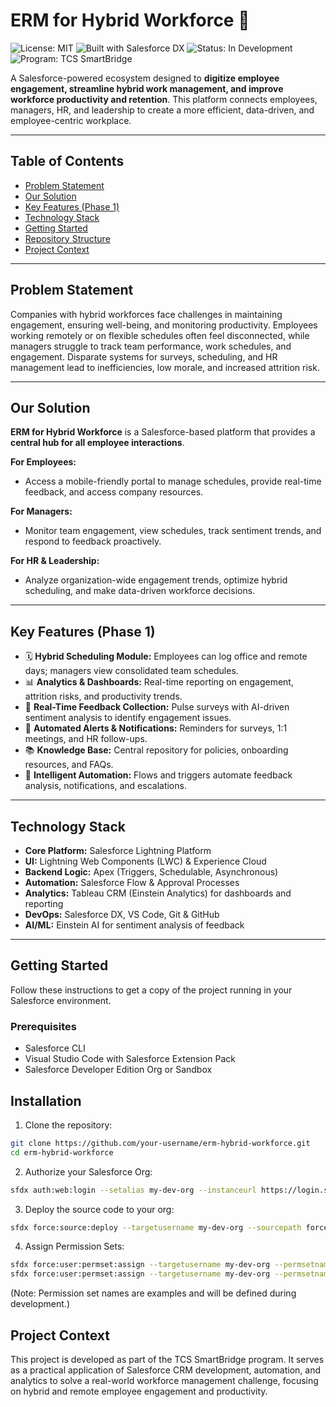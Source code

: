 # ERM for Hybrid Workforce 💼

![License: MIT](https://img.shields.io/badge/License-MIT-blue)
![Built with Salesforce DX](https://img.shields.io/badge/Built%20with-Salesforce%20DX-orange)
![Status: In Development](https://img.shields.io/badge/Status-In%20Development-brightgreen)
![Program: TCS SmartBridge](https://img.shields.io/badge/Program-TCS%20SmartBridge-purple)

A Salesforce-powered ecosystem designed to **digitize employee engagement, streamline hybrid work management, and improve workforce productivity and retention**. This platform connects employees, managers, HR, and leadership to create a more efficient, data-driven, and employee-centric workplace.

---

## Table of Contents
- [Problem Statement](#problem-statement)
- [Our Solution](#our-solution)
- [Key Features (Phase 1)](#key-features-phase-1)
- [Technology Stack](#technology-stack)
- [Getting Started](#getting-started)
- [Repository Structure](#repository-structure)
- [Project Context](#project-context)

---

## Problem Statement
Companies with hybrid workforces face challenges in maintaining engagement, ensuring well-being, and monitoring productivity. Employees working remotely or on flexible schedules often feel disconnected, while managers struggle to track team performance, work schedules, and engagement. Disparate systems for surveys, scheduling, and HR management lead to inefficiencies, low morale, and increased attrition risk.

---

## Our Solution
**ERM for Hybrid Workforce** is a Salesforce-based platform that provides a **central hub for all employee interactions**.

**For Employees:**  
- Access a mobile-friendly portal to manage schedules, provide real-time feedback, and access company resources.

**For Managers:**  
- Monitor team engagement, view schedules, track sentiment trends, and respond to feedback proactively.

**For HR & Leadership:**  
- Analyze organization-wide engagement trends, optimize hybrid scheduling, and make data-driven workforce decisions.

---

## Key Features (Phase 1)
- 🗓 **Hybrid Scheduling Module:** Employees can log office and remote days; managers view consolidated team schedules.  
- 📊 **Analytics & Dashboards:** Real-time reporting on engagement, attrition risks, and productivity trends.  
- 📝 **Real-Time Feedback Collection:** Pulse surveys with AI-driven sentiment analysis to identify engagement issues.  
- 🔔 **Automated Alerts & Notifications:** Reminders for surveys, 1:1 meetings, and HR follow-ups.  
- 📚 **Knowledge Base:** Central repository for policies, onboarding resources, and FAQs.  
- 🤖 **Intelligent Automation:** Flows and triggers automate feedback analysis, notifications, and escalations.

---

## Technology Stack
- **Core Platform:** Salesforce Lightning Platform  
- **UI:** Lightning Web Components (LWC) & Experience Cloud  
- **Backend Logic:** Apex (Triggers, Schedulable, Asynchronous)  
- **Automation:** Salesforce Flow & Approval Processes  
- **Analytics:** Tableau CRM (Einstein Analytics) for dashboards and reporting  
- **DevOps:** Salesforce DX, VS Code, Git & GitHub  
- **AI/ML:** Einstein AI for sentiment analysis of feedback  

---

## Getting Started

Follow these instructions to get a copy of the project running in your Salesforce environment.

### Prerequisites
- Salesforce CLI  
- Visual Studio Code with Salesforce Extension Pack  
- Salesforce Developer Edition Org or Sandbox  

## Installation
1. Clone the repository:  
```bash
git clone https://github.com/your-username/erm-hybrid-workforce.git
cd erm-hybrid-workforce
```
2. Authorize your Salesforce Org:
```bash
sfdx auth:web:login --setalias my-dev-org --instanceurl https://login.salesforce.com
```
3. Deploy the source code to your org:
```bash
sfdx force:source:deploy --targetusername my-dev-org --sourcepath force-app
```
4. Assign Permission Sets:
```bash
sfdx force:user:permset:assign --targetusername my-dev-org --permsetname Employee
sfdx force:user:permset:assign --targetusername my-dev-org --permsetname Manager
```
(Note: Permission set names are examples and will be defined during development.)

## Project Context

This project is developed as part of the TCS SmartBridge program. It serves as a practical application of Salesforce CRM development, automation, and analytics to solve a real-world workforce management challenge, focusing on hybrid and remote employee engagement and productivity.

